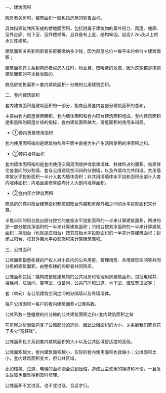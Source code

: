一、建筑面积

购房者买房时，建筑面积一般也指房屋的销售面积。

具体指建筑物所形成的楼地面面积，包括附属于建筑物的室外阳台、雨篷、檐廊、室外走廊、地下室、室外楼梯等，且具备有上盖，结构牢固，层高2.2m及以上的永久性建筑。

建筑面积关系到购房者买房要缴纳多少钱，因为房屋总价＝每平米的单价＊建筑面积；

建筑面积还关系到购房者买房入住时，物业费、取暖费的收取，因为这些都是按照建筑面积的平米数收取的。

商品房销售面积＝套内建筑面积＋分摊的公用建筑面积。

二、套内建筑面积

套内建筑面积是建筑面积的一部分，指商品房套内各部分建筑面积的总和，

主要由套内房屋使用面积、套内墙体面积和套内阳台建筑面积组成。套内建筑面积是衡量所购房屋价值的指标，套内建筑面积越大，房屋面积的使用率越高。

- ①套内房屋使用面积

套内使用面积指的是建筑物各层平面中直接为生产生活所使用的净面积之和。

- ②套内墙体面积

套内墙体面积指的是套内使用空间周围维护或承重墙体、柱体所占的面积。新建住宅各套间的分割墙、套与公用建筑空间间的分割墙，以及外墙均为共用墙。共用墙体按水平投影面积一半计入套内墙体面积；非共用墙墙体水平投影面积全部计入套内墙体面积；内墙面装修厚度均计入大部内墙体面积。

- ③套内阳台建筑面积

商品房的套内阳台建筑面积都按照阳台外围和房屋外墙之间的水平投影面积来计算。

半挑半凹的阳台挑出部分按它的底板水平投影面积的一半来计算建筑面积，凹进的那一部分按其净面积的一半来计算建筑面积；凹阳台按其净面积的一半来计算建筑面积；挑阳台（也就是底阳台）按其底板水平投影面积的一半来计算建筑面积；封闭式阳台，按其外围水平投影面积来计算建筑面积。

三、公摊面积

公摊面积指整栋楼的产权人对小区内的公共用房、管理用房、共用建筑空间等共同分担的建筑面积，由整栋楼的购房者共同购买。

公摊面积包括：能构成整栋建筑物的公共用房和管理用房建筑面积，包括电梯井、楼梯间、垃圾间、变电室、设备间、公共门厅和过道、地下室、值班警卫室等；

套（单元）与公用建筑空间之间的分隔墙以及外墙墙体。

每户公摊面积＝每户的套内建筑面积×公摊系数。

公摊系数＝整幢楼的应分摊的公共建筑面积之和÷套内建筑面积之和

在房屋总价里面包含了公摊部分的房价，因此公摊面积的大小，关系到我们究竟花了多少“冤枉钱”。

公摊面积也关系到套内建筑面积的大小以及公共区域舒适度的高低。

公摊面积越大，套内建筑面积越小，实际的套内使用面积也就越小；公摊面积太小，套内建筑面积变大，但公共区域，

比如楼梯、过道、电梯的面积则会受到压缩，造成业主使用的拥挤和不便，一旦发生故障也很难得到及时修理。

公摊面积不宜过高，也不宜过低，合适才行。
